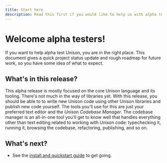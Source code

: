 ```yaml
---
title: Start here
description: Read this first if you would like to help us with alpha testing of Unison
---
```


# Welcome alpha testers!

If you want to help alpha test Unison, you are in the right place. This document gives a quick project status update and rough roadmap for future work, so you have some idea of what to expect.

## What's in this release?

This alpha release is mostly focused on the core Unison language and its tooling. There's not much in the way of libraries yet. With this release, you should be able to to write new Unison code using other Unison libraries and publish new code yourself. The tools you'll use for this are just your preferred text editor and the _Unison Codebase Manager_. The codebase manager is an all-in-one tool you'll get to know well that handles everything other than text editing related to working with Unison code: typechecking it, running it, browsing the codebase, refactoring, publishing, and so on.

## What's next?

* See the [install and quickstart guide](/docs/quickstart) to get going.